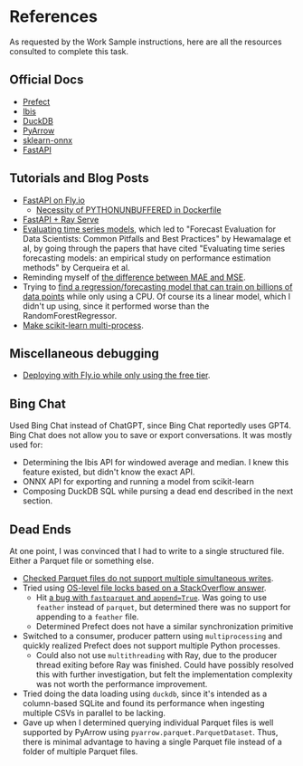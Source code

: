 # References

As requested by the Work Sample instructions, here are all the
resources consulted to complete this task.

## Official Docs

- [Prefect](https://docs.prefect.io/)
- [Ibis](https://ibis-project.org/docs/)
- [DuckDB](https://duckdb.org/docs/)
- [PyArrow](https://arrow.apache.org/docs/)
- [sklearn-onnx](http://onnx.ai/sklearn-onnx/)
- [FastAPI](https://fastapi.tiangolo.com)

## Tutorials and Blog Posts

- [FastAPI on
  Fly.io](https://ahmadrosid.com/blog/deploy-fastapi-flyio)
    - [Necessity of PYTHONUNBUFFERED in
      Dockerfile](https://stackoverflow.com/q/59812009/1079075)
- [FastAPI + Ray
  Serve](https://www.anyscale.com/blog/ray-serve-fastapi-the-best-of-both-worlds)
- [Evaluating time series
  models](https://stats.stackexchange.com/a/414664/29949), which led
  to "Forecast Evaluation for Data Scientists: Common Pitfalls and
  Best Practices" by Hewamalage et al, by going through the papers
  that have cited "Evaluating time series forecasting models: an
  empirical study on performance estimation methods" by Cerqueira et
  al.
- Reminding myself of [the difference between MAE and
  MSE](https://stats.stackexchange.com/q/48267/29949).
- Trying to [find a regression/forecasting model that can train on
  billions of data
  points](https://vaex.io/blog/ml-impossible-train-a-1-billion-sample-model-in-20-minutes-with-vaex-and-scikit-learn-on-your)
  while only using a CPU. Of course its a linear model, which I
  didn't up using, since it performed worse than the
  RandomForestRegressor.
- [Make scikit-learn multi-process](https://machinelearningmastery.com/multi-core-machine-learning-in-python/).

## Miscellaneous debugging

- [Deploying with Fly.io while only using the free
  tier](https://community.fly.io/t/no-machines-in-group-app-launching-one-new-machine-error-error-creating-a-new-machine-failed-to-launch-vm-to-create-more-than-1-machine-per-app-please-add-a-payment-method/12592/2).


## Bing Chat

Used Bing Chat instead of ChatGPT, since Bing Chat reportedly uses
GPT4. Bing Chat does not allow you to save or export conversations.
It was mostly used for:

- Determining the Ibis API for windowed average and median. I knew
  this feature existed, but didn't know the exact API.
- ONNX API for exporting and running a model from scikit-learn
- Composing DuckDB SQL while pursing a dead end described in the next
  section.

## Dead Ends

At one point, I was convinced that I had to write to a single
structured file. Either a Parquet file or something else.

- [Checked Parquet files do not support multiple simultaneous
  writes](https://stackoverflow.com/q/31909636/1079075).
- Tried using [OS-level file locks based on a StackOverflow
  answer](https://stackoverflow.com/a/76282117/1079075).
    - Hit [a bug with `fastparquet` and
      `append=True`](https://github.com/dask/fastparquet/issues/807).
      Was going to use `feather` instead of `parquet`, but determined
      there was no support for appending to a `feather` file.
    - Determined Prefect does not have a similar synchronization
      primitive
- Switched to a consumer, producer pattern using `multiprocessing`
  and quickly realized Prefect does not support multiple Python
  processes.
    - Could also not use `multithreading` with Ray, due to the
      producer thread exiting before Ray was finished. Could have
      possibly resolved this with further investigation, but felt the
      implementation complexity was not worth the performance
      improvement.
- Tried doing the data loading using `duckdb`, since it's intended as
  a column-based SQLite and found its performance when ingesting
  multiple CSVs in parallel to be lacking.
- Gave up when I determined querying individual Parquet files is well
  supported by PyArrow using `pyarrow.parquet.ParquetDataset`. Thus,
  there is minimal advantage to having a single Parquet file instead
  of a folder of multiple Parquet files.

